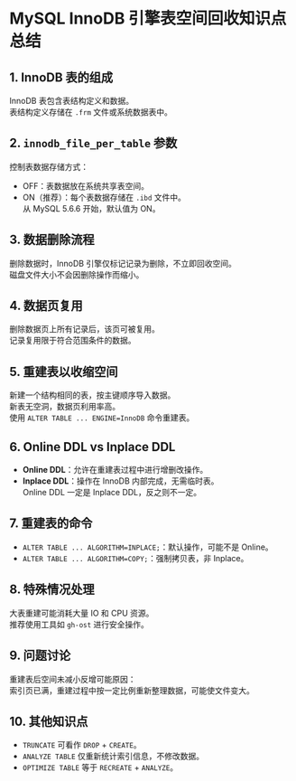 # MySQL InnoDB 引擎表空间回收知识点总结

## 1. InnoDB 表的组成

InnoDB 表包含表结构定义和数据。  
表结构定义存储在 `.frm` 文件或系统数据表中。

## 2. `innodb_file_per_table` 参数

控制表数据存储方式：

- OFF：表数据放在系统共享表空间。
- ON（推荐）：每个表数据存储在 `.ibd` 文件中。  
从 MySQL 5.6.6 开始，默认值为 ON。

## 3. 数据删除流程

删除数据时，InnoDB 引擎仅标记记录为删除，不立即回收空间。  
磁盘文件大小不会因删除操作而缩小。

## 4. 数据页复用

删除数据页上所有记录后，该页可被复用。  
记录复用限于符合范围条件的数据。

## 5. 重建表以收缩空间

新建一个结构相同的表，按主键顺序导入数据。  
新表无空洞，数据页利用率高。  
使用 `ALTER TABLE ... ENGINE=InnoDB` 命令重建表。

## 6. Online DDL vs Inplace DDL

- **Online DDL**：允许在重建表过程中进行增删改操作。
- **Inplace DDL**：操作在 InnoDB 内部完成，无需临时表。  
Online DDL 一定是 Inplace DDL，反之则不一定。

## 7. 重建表的命令

- `ALTER TABLE ... ALGORITHM=INPLACE;`：默认操作，可能不是 Online。
- `ALTER TABLE ... ALGORITHM=COPY;`：强制拷贝表，非 Inplace。

## 8. 特殊情况处理

大表重建可能消耗大量 IO 和 CPU 资源。  
推荐使用工具如 `gh-ost` 进行安全操作。

## 9. 问题讨论

重建表后空间未减小反增可能原因：  
索引页已满，重建过程中按一定比例重新整理数据，可能使文件变大。

## 10. 其他知识点

- `TRUNCATE` 可看作 `DROP` + `CREATE`。
- `ANALYZE TABLE` 仅重新统计索引信息，不修改数据。
- `OPTIMIZE TABLE` 等于 `RECREATE` + `ANALYZE`。
